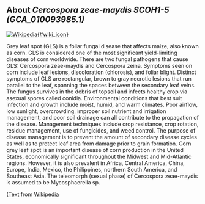 
About *Cercospora zeae-maydis SCOH1-5 (GCA\_010093985.1)* 
--------------------------------------------------------------

[![Wikipedia](/img/wikipedia_logo_v2_en.png){#wiki_icon}](https://en.wikipedia.org/wiki/Corn_grey_leaf_spot)


Grey leaf spot (GLS) is a foliar fungal disease that affects maize, also known
as corn. GLS is considered one of the most significant yield-limiting diseases
of corn worldwide. There are two fungal pathogens that cause GLS: Cercospora
zeae-maydis and Cercospora zeina. Symptoms seen on corn include leaf lesions,
discoloration (chlorosis), and foliar blight. Distinct symptoms of GLS are
rectangular, brown to gray necrotic lesions that run parallel to the leaf,
spanning the spaces between the secondary leaf veins.  The fungus survives in
the debris of topsoil and infects healthy crop via asexual spores called
conidia. Environmental conditions that best suit infection and growth include
moist, humid, and warm climates. Poor airflow, low sunlight, overcrowding,
improper soil nutrient and irrigation management, and poor soil drainage can all
contribute to the propagation of the disease. Management techniques include crop
resistance, crop rotation, residue management, use of fungicides, and weed
control.  The purpose of disease management is to prevent the amount of
secondary disease cycles as well as to protect leaf area from damage prior to
grain formation. Corn grey leaf spot is an important disease of corn production
in the United States, economically significant throughout the Midwest and
Mid-Atlantic regions. However, it is also prevalent in Africa, Central America,
China, Europe, India, Mexico, the Philippines, northern South America, and
Southeast Asia. The teleomorph (sexual phase) of Cercospora zeae-maydis is
assumed to be Mycosphaerella sp.

([Text](https://en.wikipedia.org/wiki/Corn_grey_leaf_spot) from [Wikipedia](http://en.wikipedia.org/) 

